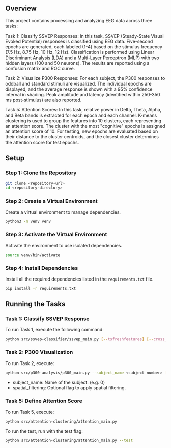 ## Overview

This project contains processing and analyzing EEG data across three tasks:

Task 1: Classify SSVEP Responses:
In this task, SSVEP (Steady-State Visual Evoked Potential) responses is classified using EEG data. Five-second epochs are generated, each labeled (1-4) based on the stimulus frequency (7.5 Hz, 8.75 Hz, 10 Hz, 12 Hz). Classification is performed using Linear Discriminant Analysis (LDA) and a Multi-Layer Perceptron (MLP) with two hidden layers (100 and 50 neurons). The results are reported using a confusion matrix and ROC curve.

Task 2: Visualize P300 Responses: 
For each subject, the P300 responses to oddball and standard stimuli are visualized. The individual epochs are displayed, and the average response is shown with a 95% confidence interval in shading. Peak amplitude and latency (identified within 250-350 ms post-stimulus) are also reported.

Task 5: Attention Scores:
In this task, relative power in Delta, Theta, Alpha, and Beta bands is extracted for each epoch and each channel. K-means clustering is used to group the features into 10 clusters, each representing an attention score. The cluster with the most "cognitive" epochs is assigned an attention score of 10. For testing, new epochs are evaluated based on their distance to the cluster centroids, and the closest cluster determines the attention score for test epochs.


## Setup

### Step 1: Clone the Repository

```bash
git clone <repository-url>
cd <repository-directory>
```

### Step 2: Create a Virtual Environment

Create a virtual environment to manage dependencies.

```bash
python3 -m venv venv
```

### Step 3: Activate the Virtual Environment

Activate the environment to use isolated dependencies.

```bash
source venv/bin/activate
```

### Step 4: Install Dependencies

Install all the required dependencies listed in the `requirements.txt` file.

```bash
pip install -r requirements.txt
```

## Running the Tasks

### Task 1: Classify SSVEP Response

To run Task 1, execute the following command:

```bash
python src/ssvep-classifier/ssvep_main.py [--tsfreshfeatures] [--cross_val]
```

### Task 2: P300 Visualization

To run Task 2, execute:

```bash
python src/p300-analysis/p300_main.py --subject_name <subject number> [--spatial_filtering] 
```

- subject_name: Name of the subject. (e.g. 0)
- spatial_filtering: Optional flag to apply spatial filtering.

### Task 5: Define Attention Score

To run Task 5, execute:

```bash
python src/attention-clustering/attention_main.py
```

To run the test, run with the test flag:

```bash
python src/attention-clustering/attention_main.py --test
```